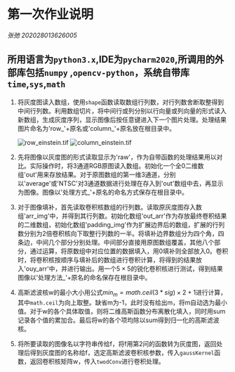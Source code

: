 # 第一次作业说明

*张弛 202028013626005*

## 所用语言为`python3.x`,IDE为`pycharm2020`,所调用的外部库包括`numpy` ,`opencv-python`，系统自带库`time`,`sys`,`math`

1. 将灰度图读入数组，使用`shape`函数读取数组行列数，对行列数舍断取整得到中间行列数。利用数组切片，将中间行或列分别以行向量或列向量的形式读入新数组，生成灰度序列，显示图像后按任意键进入下一个图片处理。处理结果图片命名为'row_'+原名或'column\_'+原名放在根目录中。

   ![row_einstein.tif]() ![column_einstein.tif]()

2. 先将图像以灰度图的形式读取显示为'raw'，作为自带函数的处理结果用以对比。实际操作时，将3通道RGB原图读入数组。初始化一个全0二维数组'out'用来存放结果。对于原图数组的第一维3通道，分别以'average'或'NTSC'对3通道数据进行处理在存入到'out'数组中去，再显示为图像。图像以'处理方式_'+原名的命名方式保存在根目录中。

3. 对于图像填补，首先读取卷积核数组的行列数。读取原灰度图存入数组'arr_img'中，并得到其行列数。初始化数组'out_arr'作为存放最终卷积结果的二维数组，初始化数组'padding_img'作为扩展边界后的数组，扩展的行列数分别为2倍卷积核向下取整行列数的一半。将填补边界数组分为四个角，四条边，中间几个部分分别处理。中间部分直接用原图数组覆盖，其他八个部分，通过运算，将原数组中对应位置的数据填入，用0填补则全部放入0。卷积时，将卷积核按顺序与填补后的数组进行卷积计算，将得到的结果放入'ouy_arr'中，并进行输出。用一个$5\times5$的锐化卷积核进行测试，得到结果图像以'处理方法_'+原名的命名保存在根目录中。

4. 高斯滤波核w的最小大小用公式$min_m = math.ceil(3*sig)\times2+1$进行计算，其中`math.ceil`为向上取整。缺省m为-1，此时没有给出m，将m自动选为最小值。对于w的各个具体取值，则将二维高斯函数分布离散化填入，同时用sum记录各个值的累加合。最后将w的各个项均除以sum得到归一化的高斯滤波核。

5. 将所要读取的图像名以字符串传给f，将f用第2问的函数转为灰度图，返回处理后得到灰度图的名称给f，选定高斯滤波卷积核参数，传入`gaussKernel`函数，返回卷积核矩阵w，传入`twodConv`进行卷积处理。

